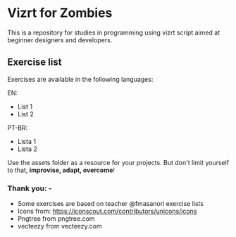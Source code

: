 # Vizrt for Zombies

This is a repository for studies in programming using vizrt script aimed at beginner designers and developers.

## Exercise list
Exercises are available in the following languages:

EN:
- List 1
- List 2


PT-BR:
- Lista 1
- Lista 2

Use the assets folder as a resource for your projects. But don't limit yourself to that, **improvise, adapt, overcome**!

### Thank you: -
- Some exercises are based on teacher @fmasanori exercise lists
- Icons from: https://iconscout.com/contributors/unicons/icons
- Pngtree from pngtree.com
- vecteezy from vecteezy.com